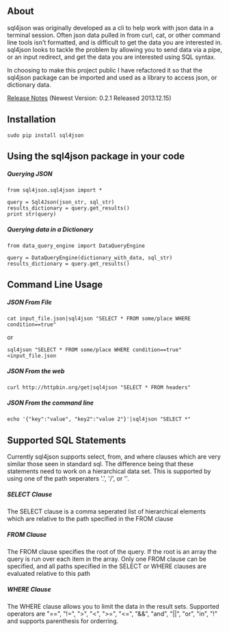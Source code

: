 ## About ##

sql4json was originally developed as a cli to help work with json data in a terminal session.  Often json data pulled in from curl, cat, or other command line tools isn't formatted, and is difficult to get the data you are interested in.  sql4json looks to tackle the problem by allowing you to send data via a pipe, or an input redirect, and get the data you are interested using SQL syntax.

In choosing to make this project public I have refactored it so that the sql4json package can be imported and used as a library to access json, or dictionary data.

[Release Notes](https://github.com/bheni/sql4json/blob/master/RELEASE_NOTES.md) (Newest Version: 0.2.1 Released 2013.12.15)

## Installation ##

    sudo pip install sql4json
    
## Using the sql4json package in your code ##
##### Querying JSON  #####

    from sql4json.sql4json import *
    
    query = Sql4Json(json_str, sql_str)
    results_dictionary = query.get_results()
    print str(query)

##### Querying data in a Dictionary #####

    from data_query_engine import DataQueryEngine
    
    query = DataQueryEngine(dictionary_with_data, sql_str)
    results_dictionary = query.get_results()

## Command Line Usage ##
##### JSON From File #####

    cat input_file.json|sql4json "SELECT * FROM some/place WHERE condition==true"
or

    sql4json "SELECT * FROM some/place WHERE condition==true" <input_file.json
    
##### JSON From the web #####

    curl http://httpbin.org/get|sql4json "SELECT * FROM headers"
    
##### JSON From the command line #####

    echo '{"key":"value", "key2":"value 2"}'|sql4json "SELECT *"
    
## Supported SQL Statements ##

Currently sql4json supports select, from, and where clauses which are very similar those seen in standard sql.  The difference being that these statements need to work on a hierarchical data set.  This is supported by using one of the path seperaters '.', '/', or '\'.

##### SELECT Clause #####

The SELECT clause is a comma seperated list of hierarchical elements which are relative to the path specified in the FROM clause

##### FROM Clause #####

The FROM clause specifies the root of the query.  If the root is an array the query is run over each item in the array.  Only one FROM clause can be specified, and all paths specified in the SELECT or WHERE clauses are evaluated relative to this path

##### WHERE Clause #####

The WHERE clause allows you to limit the data in the result sets. Supported operators are "==", "!=", ">", "<", ">=", "<=", "&&", "and", "||", "or", "in", "!" and supports parenthesis for orderring.

